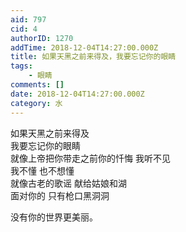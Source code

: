 ```yaml
---
aid: 797
cid: 4
authorID: 1270
addTime: 2018-12-04T14:27:00.000Z
title: 如果天黑之前来得及，我要忘记你的眼睛
tags:
    - 眼睛
comments: []
date: 2018-12-04T14:27:00.000Z
category: 水
---
```


如果天黑之前来得及  
我要忘记你的眼睛  
就像上帝把你带走之前你的忏悔 我听不见  
我不懂 也不想懂  
就像古老的歌谣 献给姑娘和湖  
面对你的 只有枪口黑洞洞

没有你的世界更美丽。
